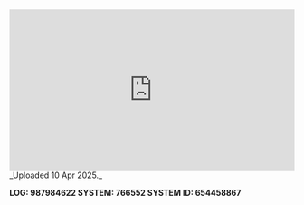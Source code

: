 
<iframe 
  src="https://drive.google.com/file/d/1z2_9fz6yLrqoo27BOmKN6RHRV8uMbI1F/preview"  
  style="width:100%; aspect-ratio:16/9; border:0;"
  allowfullscreen>
</iframe>
_Uploaded 10 Apr 2025._

**LOG: 987984622
SYSTEM: 766552
SYSTEM ID: 654458867**
